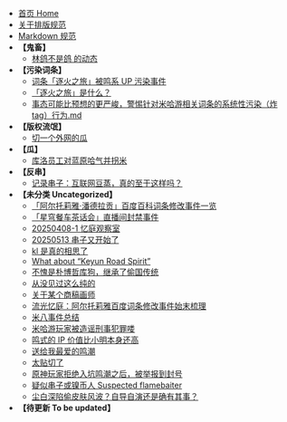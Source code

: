 - [首页 Home](README.md)
- [关于排版规范](关于排版规范.md)
- [Markdown 规范](Markdown.md)
- **【鬼畜】**
  - [林鸽不是鸽 的动态](docs/林鸽不是鸽%20的动态.md)
- **【污染词条】**
  - [词条「逐火之旅」被鸣系 UP 污染事件](docs/词条「逐火之旅」被鸣系%20UP%20污染事件.md)
  - [「逐火之旅」是什么？](docs/「逐火之旅」是什么？.md)
  - [事态可能比预想的更严峻，警惕针对米哈游相关词条的系统性污染（炸 tag）行为.md](docs/事态可能比预想的更严峻，警惕针对米哈游相关词条的系统性污染（炸%20tag）行为.md)
- **【版权流氓】**
  - [切一个外网的瓜](docs/切一个外网的瓜.md)
- **【瓜】**
  - [库洛员工对蓝原哈气并拐米](docs/库洛员工对蓝原哈气并拐米.md)
- **【反串】**
  - [记录串子：互联网豆蒸，真的至于这样吗？](docs/记录串子：互联网豆蒸，真的至于这样吗？.md)
- **【未分类 Uncategorized】**
  - [「阿尔托莉雅·潘德拉贡」百度百科词条修改事件一览](docs/「阿尔托莉雅·潘德拉贡」百度百科词条修改事件一览.md)
  - [「星穹餐车茶话会」直播间封禁事件](docs/「星穹餐车茶话会」直播间封禁事件.md)
  - [20250408-1 忆庭观察室](docs/20250408-1%20忆庭观察室.md)
  - [20250513 串子又开始了](docs/20250513%20串子又开始了.md)
  - [kl 是真的相思了](docs/kl%20是真的相思了.md)
  - [What about “Keyun Road Spirit”](docs/What%20about%20“Keyun%20Road%20Spirit”.md)
  - [不愧是朴博哲库狗，继承了偷国传统](docs/不愧是朴博哲库狗，继承了偷国传统.md)
  - [从没见过这么纯的](docs/从没见过这么纯的.md)
  - [关于某个商稿画师](docs/关于某个商稿画师.md)
  - [流光忆庭：阿尔托莉雅百度词条修改事件始末梳理](docs/流光忆庭：阿尔托莉雅百度词条修改事件始末梳理.md)
  - [米八事件总结](docs/米八事件总结.md)
  - [米哈游玩家被造谣刑事犯罪喽](docs/米哈游玩家被造谣刑事犯罪喽.md)
  - [鸣式的 IP 价值比小明本身还高](docs/鸣式的%20IP%20价值比小明本身还高.md)
  - [送给我最爱的鸣潮](docs/送给我最爱的鸣潮.md)
  - [太贴切了](docs/太贴切了.md)
  - [原神玩家拒绝入坑鸣潮之后，被举报到封号](docs/原神玩家拒绝入坑鸣潮之后，被举报到封号.md)
  - [疑似串子或镍币人 Suspected flamebaiter](docs/疑似串子或镍币人%20Suspected%20flamebaiter.md)
  - [尘白深陷偷皮肤风波？自导自演还是确有其事？](docs/尘白深陷偷皮肤风波？自导自演还是确有其事？.md)
- **【待更新 To be updated】**


